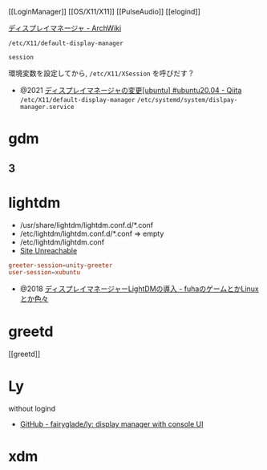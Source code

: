 [[LoginManager]]
[[OS/X11/X11]]
[[PulseAudio]]
[[elogind]]

[ディスプレイマネージャ - ArchWiki](https://wiki.archlinux.jp/index.php/%E3%83%87%E3%82%A3%E3%82%B9%E3%83%97%E3%83%AC%E3%82%A4%E3%83%9E%E3%83%8D%E3%83%BC%E3%82%B8%E3%83%A3)

`/etc/X11/default-display-manager`

`session`

環境変数を設定してから, `/etc/X11/XSession` を呼びだす？

- @2021 [ディスプレイマネージャの変更[ubuntu] #ubuntu20.04 - Qiita](https://qiita.com/shou_san/items/1bb140c4bfa47cb0fbe8)
`/etc/X11/default-display-manager`
`/etc/systemd/system/dislpay-manager.service`
 
# gdm
## 3


# lightdm
- /usr/share/lightdm/lightdm.conf.d/*.conf
- /etc/lightdm/lightdm.conf.d/*.conf => empty
- /etc/lightdm/lightdm.conf
- [Site Unreachable](https://moebuntu.blog.fc2.com/blog-entry-675.html)
```conf
greeter-session=unity-greeter  
user-session=xubuntu
```

- @2018 [ディスプレイマネージャーLightDMの導入 - fuhaのゲームとかLinuxとか色々](https://fuha.hatenablog.com/entry/20180121/1516545356)

# greetd
[[greetd]]

# Ly
without logind
- [GitHub - fairyglade/ly: display manager with console UI](https://github.com/fairyglade/ly)

# xdm
